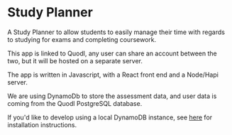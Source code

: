 # Study Planner

A Study Planner to allow students to easily manage their time with regards to studying for exams and completing coursework.

This app is linked to Quodl, any user can share an account between the two, but it will be hosted on a separate server.

The app is written in Javascript, with a React front end and a Node/Hapi server.

We are using DynamoDb to store the assessment data, and user data is coming from the Quodl PostgreSQL database.

If you'd like to develop using a local DynamoDB instance, see [here](https://docs.aws.amazon.com/amazondynamodb/latest/developerguide/DynamoDBLocal.html#DynamoDBLocal.DownloadingAndRunning) for installation instructions.
